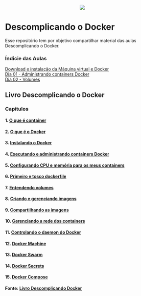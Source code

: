 <p align="center"><img src="https://user-images.githubusercontent.com/30474126/138007549-63c5656a-63c9-4df2-97b9-f20bbdf7cad7.png" /></p>

# Descomplicando o Docker

Esse repositório tem por objetivo compartilhar material das aulas Descomplicando o Docker. 

### Índicie das Aulas

[Download e instalação da Máquina virtual e Docker](https://github.com/piresand/Descomplicando_o_Docker/blob/main/Download%20e%20instala%C3%A7%C3%A3o%20da%20M%C3%A1quina%20virtual%20e%20Docker.md)    
[Dia 01 - Administrando containers Docker](https://github.com/piresand/Descomplicando_o_Docker/blob/main/Day%2001%20-%20Administrando%20containers%20Docker.md)    
[Dia 02 - Volumes](https://github.com/piresand/Descomplicando_o_Docker/blob/main/Day%2002%20-%20Volumes.md)    

## Livro Descomplicando o Docker

### Capitulos   

#### 1. [O que é container](https://livro.descomplicandodocker.com.br/chapters/chapter_01.html)     
#### 2. [O que é o Docker](https://livro.descomplicandodocker.com.br/chapters/chapter_02.html)    
#### 3. [Instalando o Docker](https://livro.descomplicandodocker.com.br/chapters/chapter_03.html)    
#### 4. [Executando e administrando containers Docker](https://livro.descomplicandodocker.com.br/chapters/chapter_04.html)  
#### 5. [Configurando CPU e memória para os meus containers](https://livro.descomplicandodocker.com.br/chapters/chapter_05.html)
#### 6. [Primeiro e tosco dockerfile](https://livro.descomplicandodocker.com.br/chapters/chapter_06.html)
#### 7. [Entendendo volumes](https://livro.descomplicandodocker.com.br/chapters/chapter_07.html)   
#### 8. [Criando e gerenciando imagens](https://livro.descomplicandodocker.com.br/chapters/chapter_08.html)   
#### 9. [Compartilhando as imagens](https://livro.descomplicandodocker.com.br/chapters/chapter_09.html)
#### 10. [Gerenciando a rede dos containers](https://livro.descomplicandodocker.com.br/chapters/chapter_10.html)    
#### 11. [Controlando o daemon do Docker](https://livro.descomplicandodocker.com.br/chapters/chapter_11.html)  
#### 12. [Docker Machine](https://livro.descomplicandodocker.com.br/chapters/chapter_12.html)
#### 13. [Docker Swarm](https://livro.descomplicandodocker.com.br/chapters/chapter_13.html)     
#### 14. [Docker Secrets](https://livro.descomplicandodocker.com.br/chapters/chapter_14.html)     
#### 15. [Docker Compose](https://livro.descomplicandodocker.com.br/chapters/chapter_15.html)

#### Fonte: [Livro Descomplicando Docker](https://livro.descomplicandodocker.com.br)  
